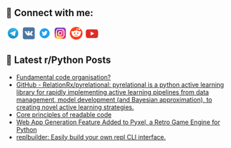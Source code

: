 ## 🔎 Connect with me:
[<img src="https://github.com/bullbesh/bullbesh/blob/main/images/Telegram.png" width="32" height="32" />](https://t.me/bullbesh)
[<img src="https://github.com/bullbesh/bullbesh/blob/main/images/VK.png" width="32" height="32" />](https://vk.com/bullbesh)
[<img src="https://github.com/bullbesh/bullbesh/blob/main/images/Twitter.png" width="32" height="32" />](https://twitter.com/bullbesh1)
[<img src="https://github.com/bullbesh/bullbesh/blob/main/images/Instagram.png" width="32" height="32" />](https://www.instagram.com/bullbesh)
[<img src="https://github.com/bullbesh/bullbesh/blob/main/images/Reddit.png" width="32" height="32" />](https://www.reddit.com/user/bullbesh)
[<img src="https://github.com/bullbesh/bullbesh/blob/main/images/YouTube.png" width="32" height="32" />](https://www.youtube.com/channel/UCtfjRs6uzgq5mfm8S06WTcg)

## 📕 Latest r/Python Posts
<!-- BLOG-POST-LIST:START -->
- [Fundamental code organisation?](https://www.reddit.com/r/Python/comments/11am6ig/fundamental_code_organisation/)
- [GitHub - RelationRx/pyrelational: pyrelational is a python active learning library for rapidly implementing active learning pipelines from data management, model development &lpar;and Bayesian approximation&rpar;, to creating novel active learning strategies.](https://www.reddit.com/r/Python/comments/11am3ys/github_relationrxpyrelational_pyrelational_is_a/)
- [Core principles of readable code](https://www.reddit.com/r/Python/comments/11alop5/core_principles_of_readable_code/)
- [Web App Generation Feature Added to Pyxel, a Retro Game Engine for Python](https://www.reddit.com/r/Python/comments/11ajwv3/web_app_generation_feature_added_to_pyxel_a_retro/)
- [replbuilder: Easily build your own repl CLI interface.](https://www.reddit.com/r/Python/comments/11aju75/replbuilder_easily_build_your_own_repl_cli/)
<!-- BLOG-POST-LIST:END -->
